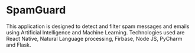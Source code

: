 # SpamGuard
This application is designed to detect and filter spam messages and emails using Artificial Intelligence and Machine Learning.
Technologies used are React Native, Natural Language processing, Firbase, Node JS, PyCharm and Flask.

